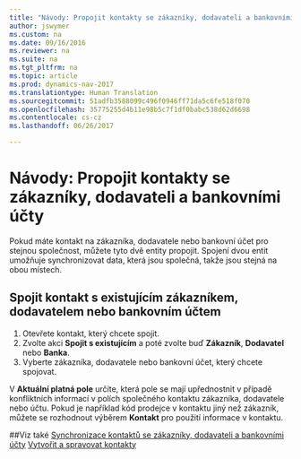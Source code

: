 ```yaml
---
title: "Návody: Propojit kontakty se zákazníky, dodavateli a bankovními účty"
author: jswymer
ms.custom: na
ms.date: 09/16/2016
ms.reviewer: na
ms.suite: na
ms.tgt_pltfrm: na
ms.topic: article
ms.prod: dynamics-nav-2017
ms.translationtype: Human Translation
ms.sourcegitcommit: 51adfb3588099c496f0946ff71da5c6fe518f070
ms.openlocfilehash: 35775255d4b11e98b5c7f1df0babc538d62d6698
ms.contentlocale: cs-cz
ms.lasthandoff: 06/26/2017

---
```

# <a name="how-to-link-contacts-with-customers-vendors-and-bank-accounts"></a>Návody: Propojit kontakty se zákazníky, dodavateli a bankovními účty
Pokud máte kontakt na zákazníka, dodavatele nebo bankovní účet pro stejnou společnost, můžete tyto dvě entity propojit. Spojení dvou entit umožňuje synchronizovat data, která jsou společná, takže jsou stejná na obou místech.

## <a name="link-a-contact-to-an-existing-customer-vendor-or-bank-account"></a>Spojit kontakt s existujícím zákazníkem, dodavatelem nebo bankovním účtem
1. Otevřete kontakt, který chcete spojit.
2. Zvolte akci **Spojit s existujícím** a poté zvolte buď **Zákazník**, **Dodavatel** nebo **Banka**.
3. Vyberte zákazníka, dodavatele nebo bankovní účet, který chcete spojovat.

 V **Aktuální platná pole** určíte, která pole se mají upřednostnit v případě konfliktních informací v polích společného kontaktu zákazníka, dodavatele nebo účtu. Pokud je například kód prodejce v kontaktu jiný než zákazník, můžete se rozhodnout výběrem **Kontakt** pro použití informace v kontaktu.


##<a name="see-also"></a>Viz také
[Synchronizace kontaktů se zákazníky, dodavateli a bankovními účty](marketing-synchronize-contacts-customers-vendors-bank-accounts.md)
[Vytvořit a spravovat kontakty](marketing-contacts.md)  

